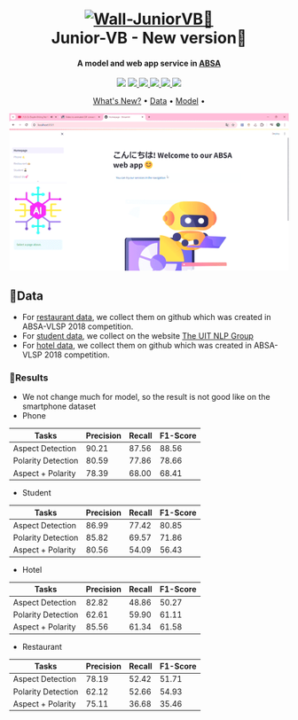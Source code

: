 
<h1 align="center">
  <br>
  <a href=""><img src="https://t4.ftcdn.net/jpg/06/82/81/33/360_F_682813378_Mb1bNS72oaJvoKwWpGcSvrqeK4HBkekf.jpg" alt="Wall-JuniorVB🤖" width="300"></a>
  <br>
  Junior-VB - New version🤖
  <br>
</h1>

<h4 align="center">A model and web app service in <a href="https://monkeylearn.com/blog/what-is-aspect-based-sentiment-analysis/" target="_blank">ABSA</a></h4>

<p align="center">
  <a href="https://jvb-corp.com/vi"><img src="https://img.shields.io/badge/jvb--corp-vi-black?color=red"></a>
  <a href="https://img.shields.io/badge/release-1.0.0-black?color=%23c6e2ff">
      <img src="https://img.shields.io/badge/demo-2.0.0-black?color=%23c6e2ff">
  </a>
  <a href="https://img.shields.io/badge/Python-3.11-black?logo=python&logoColor=yellow&color=blue">
    <img src="https://img.shields.io/badge/Python-3.11-black?logo=python&logoColor=yellow&color=blue">
  </a>
  <a href="https://img.shields.io/badge/Streamlit-1.33-black?logo=Streamlit&color=red">
    <img src="https://img.shields.io/badge/Streamlit-1.33-black?logo=Streamlit&color=red">
  </a>
  <a href="https://mail.google.com/mail/u/3/#inbox">
    <img src="https://img.shields.io/badge/contact-gmail-black?logo=gmail&color=%23fe935e">
  </a>
  <a href="https://img.shields.io/badge/license-MIT-green?style=flat&labelColor=gray">
    <img src="https://img.shields.io/badge/license-MIT-green?style=flat&labelColor=gray">
  </a>
</p>

<p align="center">
  <a href="#whatnews">What's New?</a> •  
  <a href="#data">Data</a> •
  <a href="#result">Model</a> •  

</p>

<p align="center">
  <img src="lottiefiles/demoappv2.gif" alt="Alt Text">
<p>

## 📁Data
* For [restaurant data](https://github.com/htuannn/ABSA-VLSP2018/tree/main/data), we collect them on github which was created in ABSA-VLSP 2018 competition. 
* For [student data](https://drive.google.com/drive/folders/1xclbjHHK58zk2X6iqbvMPS2rcy9y9E0X), we collect on the website [The UIT NLP Group](https://nlp.uit.edu.vn/datasets/)
* For [hotel data](https://www.kaggle.com/datasets/quandang/vnbooking), we collect them on github which was created in ABSA-VLSP 2018 competition. 
### 🌊Results
 - We not change much for model, so the result is not good like on the smartphone dataset
- Phone

Tasks | Precision | Recall  | F1-Score  
---|---|---|---
Aspect Detection | 90.21 | 87.56 | 88.56 |
Polarity Detection | 80.59 | 77.86 | 78.66 |
Aspect + Polarity | 78.39 | 68.00 | 68.41 |

- Student

Tasks | Precision | Recall  | F1-Score  
---|---|---|---
Aspect Detection | 86.99 | 77.42	| 80.85
Polarity Detection | 85.82 | 69.57 | 71.86
Aspect + Polarity | 80.56 |	54.09	| 56.43

- Hotel

Tasks | Precision | Recall  | F1-Score  
---|---|---|---
Aspect Detection | 82.82 | 48.86	| 50.27
Polarity Detection | 62.61 | 59.90 | 61.11
Aspect + Polarity | 85.56 |	61.34	| 61.58

 - Restaurant
 
Tasks | Precision | Recall  | F1-Score  
---|---|---|---
Aspect Detection | 78.19 | 52.42 | 51.71
Polarity Detection | 62.12 | 52.66 | 54.93
Aspect + Polarity | 75.11 |	36.68 |	35.46
